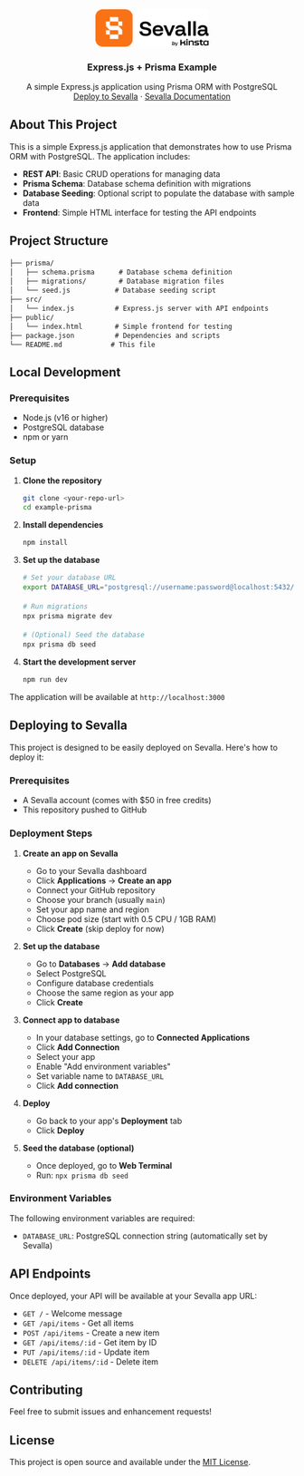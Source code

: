 <div align="center">
  <a href="https://sevalla.com">
    <img src="./assets/sevalla-logo.png" alt="Sevalla Logo" width="200" height="auto">
  </a>
  <h3 align="center">Express.js + Prisma Example</h3>
  <p align="center">
    A simple Express.js application using Prisma ORM with PostgreSQL
    <br />
    <a href="https://sevalla.com">Deploy to Sevalla</a>
    ·
    <a href="https://docs.sevalla.com/">Sevalla Documentation</a>
    <!-- · -->
    <!-- <a href="https://prisma.io/docs">Prisma Documentation</a> -->
  </p>
</div>

## About This Project

This is a simple Express.js application that demonstrates how to use Prisma ORM with PostgreSQL. The application includes:

- **REST API**: Basic CRUD operations for managing data
- **Prisma Schema**: Database schema definition with migrations
- **Database Seeding**: Optional script to populate the database with sample data
- **Frontend**: Simple HTML interface for testing the API endpoints

## Project Structure

```
├── prisma/
│   ├── schema.prisma      # Database schema definition
│   ├── migrations/        # Database migration files
│   └── seed.js           # Database seeding script
├── src/
│   └── index.js          # Express.js server with API endpoints
├── public/
│   └── index.html        # Simple frontend for testing
├── package.json          # Dependencies and scripts
└── README.md            # This file
```

## Local Development

### Prerequisites

- Node.js (v16 or higher)
- PostgreSQL database
- npm or yarn

### Setup

1. **Clone the repository**
   ```bash
   git clone <your-repo-url>
   cd example-prisma
   ```

2. **Install dependencies**
   ```bash
   npm install
   ```

3. **Set up the database**
   ```bash
   # Set your database URL
   export DATABASE_URL="postgresql://username:password@localhost:5432/your_database"
   
   # Run migrations
   npx prisma migrate dev
   
   # (Optional) Seed the database
   npx prisma db seed
   ```

4. **Start the development server**
   ```bash
   npm run dev
   ```

The application will be available at `http://localhost:3000`

## Deploying to Sevalla

This project is designed to be easily deployed on Sevalla. Here's how to deploy it:

### Prerequisites

- A Sevalla account (comes with $50 in free credits)
- This repository pushed to GitHub

### Deployment Steps

1. **Create an app on Sevalla**
   - Go to your Sevalla dashboard
   - Click **Applications** → **Create an app**
   - Connect your GitHub repository
   - Choose your branch (usually `main`)
   - Set your app name and region
   - Choose pod size (start with 0.5 CPU / 1GB RAM)
   - Click **Create** (skip deploy for now)

2. **Set up the database**
   - Go to **Databases** → **Add database**
   - Select PostgreSQL
   - Configure database credentials
   - Choose the same region as your app
   - Click **Create**

3. **Connect app to database**
   - In your database settings, go to **Connected Applications**
   - Click **Add Connection**
   - Select your app
   - Enable "Add environment variables"
   - Set variable name to `DATABASE_URL`
   - Click **Add connection**

4. **Deploy**
   - Go back to your app's **Deployment** tab
   - Click **Deploy**

5. **Seed the database (optional)**
   - Once deployed, go to **Web Terminal**
   - Run: `npx prisma db seed`

### Environment Variables

The following environment variables are required:

- `DATABASE_URL`: PostgreSQL connection string (automatically set by Sevalla)

## API Endpoints

Once deployed, your API will be available at your Sevalla app URL:

- `GET /` - Welcome message
- `GET /api/items` - Get all items
- `POST /api/items` - Create a new item
- `GET /api/items/:id` - Get item by ID
- `PUT /api/items/:id` - Update item
- `DELETE /api/items/:id` - Delete item

## Contributing

Feel free to submit issues and enhancement requests!

## License

This project is open source and available under the [MIT License](LICENSE).
